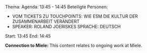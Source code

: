 # 
Thema: 
Agenda: 13:45 - 14:45
Beteiligte Personen:
- VOM TICKETS ZU TOUCHPOINTS: WIE ESM DIE KULTUR DER ZUSAMMENARBEIT VERÄNDERT
- SPEAKER: ROLAND JOERISKES SPRACHE: DEUTSCH

Start: 13:45
End: 14:45

**Connection to Miele:** This content relates to ongoing work at Miele.
